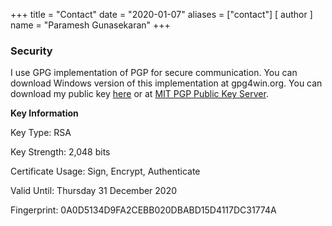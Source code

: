 +++
title = "Contact"
date = "2020-01-07"
aliases = ["contact"]
[ author ]
  name = "Paramesh Gunasekaran"
+++

### Security

I use GPG implementation of PGP for secure communication. You can download Windows version of this implementation at gpg4win.org. You can download my public key [here](https://drive.google.com/file/d/1QvsiFMzZc-v58gtMGrHn7lz9d10YoSi-) or at [MIT PGP Public Key Server](http://pgp.mit.edu:11371/pks/lookup?op=get&search=0xD15D4117DC31774A).

**Key Information**

Key Type: RSA

Key Strength: 2,048 bits

Certificate Usage: Sign, Encrypt, Authenticate

Valid Until: Thursday 31 December 2020

Fingerprint: 0A0D5134D9FA2CEBB020DBABD15D4117DC31774A
